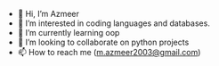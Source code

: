 - 👋 Hi, I’m Azmeer
- 👀 I’m interested in coding languages and databases.
- 🌱 I’m currently learning oop
- 💞️ I’m looking to collaborate on python projects
- 📫 How to reach me (m.azmeer2003@gmail.com)

